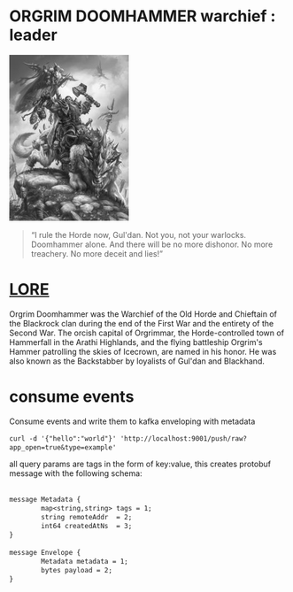 # ORGRIM DOOMHAMMER  warchief : leader

![orgrim](../_/img/orgrim.jpg)

> “I rule the Horde now, Gul'dan. Not you, not your
>  warlocks. Doomhammer alone. And there will be no more dishonor. No
>  more treachery. No more deceit and lies!”


# [LORE](https://wow.gamepedia.com/Orgrim_Doomhammer)

Orgrim Doomhammer was the Warchief of the Old Horde and Chieftain of
the Blackrock clan during the end of the First War and the entirety of
the Second War. The orcish capital of Orgrimmar, the Horde-controlled
town of Hammerfall in the Arathi Highlands, and the flying battleship
Orgrim's Hammer patrolling the skies of Icecrown, are named in his
honor. He was also known as the Backstabber by loyalists of Gul'dan
and Blackhand.


# consume events

Consume events and write them to kafka enveloping with metadata

```
curl -d '{"hello":"world"}' 'http://localhost:9001/push/raw?app_open=true&type=example'

```

all query params are tags in the form of key:value, this creates protobuf message with the following schema:

```

message Metadata {
        map<string,string> tags = 1;
        string remoteAddr  = 2;
        int64 createdAtNs  = 3;
}

message Envelope {
        Metadata metadata = 1;
        bytes payload = 2;
}

```
